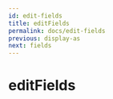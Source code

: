 ```yaml
---
id: edit-fields
title: editFields
permalink: docs/edit-fields
previous: display-as
next: fields
---
```


# editFields

